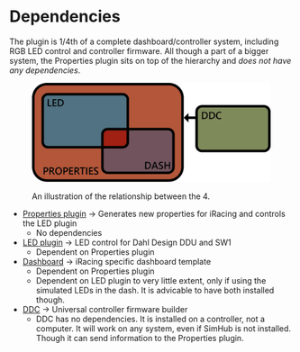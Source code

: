 # Dependencies

The plugin is 1/4th of a complete dashboard/controller system, including RGB LED control and controller firmware. All though a part of a bigger system, the Properties plugin sits on top of the hierarchy and _does not have any dependencies_.

<figure><img src="../.gitbook/assets/Dependencies.png" alt=""><figcaption><p>An illustration of the relationship between the 4.</p></figcaption></figure>

* [Properties plugin](https://github.com/andreasdahl1987/DahlDesignProperties) -> Generates new properties for iRacing and controls the LED plugin
  * No dependencies
* [LED plugin](https://github.com/andreasdahl1987/DahlDesignLED) -> LED control for Dahl Design DDU and SW1
  * Dependent on Properties plugin
* [Dashboard](https://github.com/andreasdahl1987/DahlDesignDash) -> iRacing specific dashboard template
  * Dependent on Properties plugin
  * Dependent on LED plugin to very little extent, only if using the simulated LEDs in the dash. It is advicable to have both installed though.
* [DDC](https://github.com/andreasdahl1987/DahlDesignDDC) -> Universal controller firmware builder
  * DDC has no dependencies. It is installed on a controller, not a computer. It will work on any system, even if SimHub is not installed. Though it can send information to the Properties plugin.
